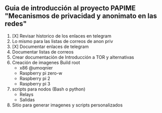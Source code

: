 ## Guia de introducción al proyecto PAPIME "Mecanismos de privacidad y anonimato en las redes"

1. [X] Revisar historico de los enlaces en telegram
2. Lo mismo para las listas de correos de anon priv
3. [X] Documentar enlaces de telegram
4. Documentar listas de correos
5. Crear documentación de Introducción a TOR y alternativas
6. Creación de imagenes Build root
	* x86 @umoqnier
	* Raspberry pi zero-w
	* Raspberry pi 2
	* Raspberry pi 3
7. scripts para nodos (Bash o python)
	* Relays
	* Salidas
8. Sitio para generar imagenes y scripts personalizados
